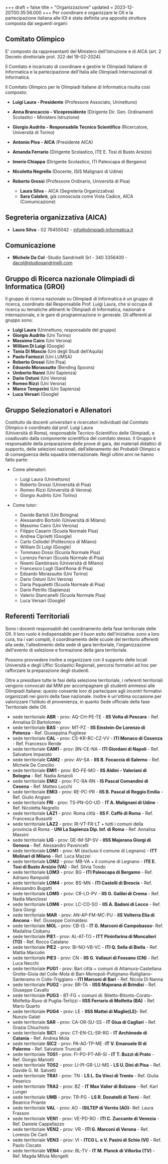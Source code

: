 +++
draft = false
title = "Organizzazione"
updated = 2023-12-20T00:35:56.000
+++
Per coordinare e organizzare le OII e la partecipazione italiana alle IOI è stata definita una apposita struttura composta dai seguenti organi:

## Comitato Olimpico

E' composto da rappresentanti del Ministero dell'Istruzione e di AICA (art. 2 Decreto direttoriale prot. 322 del 19-02-2024). 

Il Comitato è incaricato di coordinare e gestire le Olimpiadi Italiane di Informatica e la partecipazione dell'Italia alle Olimpiadi Internazionali di Informatica.

Il Comitato Olimpico per le Olimpiadi Italiane di Informatica risulta così composto:

* **Luigi Laura - Presidente** (Professore Associato, Uninettuno)
* **Anna Brancaccio - Vicepresidente** (Dirigente Dir. Gen. Ordinamenti Scolastici - Ministero Istruzione)
* **Giorgio Audrito - Responsabile Tecnico Scientifico** (Ricercatore, Università di Torino)
* **Antonio Piva - AICA** (Presidente AICA)
* **Amanda Ferrario** (Dirigente Scolastico, ITE E. Tosi di Busto Arsizio)
* **Imerio Chiappa** (Dirigente Scolastico, ITI Paleocapa di Bergamo)
* **Nicoletta Negrello** (Docente, ISIS Malignani di Udine)
* **Roberto Grossi** (Professore Ordinario, Università di Pisa)

  * **Laura Silva** - AICA (Segreteria Organizzativa)
  * **Sara Calabrò**, già conosciuta come Viola Cadice, AICA (Comunicazione)

## Segreteria organizzativa (AICA)

* **Laura Silva** - 02 76455042 - [info@olimpiadi-informatica.it](mailto:info@olimpiadi-informatica.it)

## Comunicazione

* **Michele Da Col** -Studio Sandrinelli Srl - 340 3356400 - [dacol@studiosandrinelli.com ](mailto:info@olimpiadi-informatica.it)[](mailto:info@olimpiadi-informatica.it)[](mailto:info@olimpiadi-informatica.it)

## Gruppo di Ricerca nazionale Olimpiadi di Informatica (GROI)

Il gruppo di ricerca nazionale su Olimpiadi di Informatica è un gruppo di ricerca, coordinato dal Responsabile Prof. Luigi Laura, che si occupa di ricerca su tematiche attinenti le Olimpiadi di Informatica, nazionali e internazionale, e le gare di programmazione in generale. Gli afferenti al gruppo sono:

* **Luigi Laura** (Uninettuno, responsabile del gruppo)
* **Giorgio Audrito** (Uni Torino)
* **Massimo Cairo** (Uni Verona)
* **William Di Luigi** (Google)
* **Tania Di Mascio** (Uni degli Studi dell'Aquila)
* **Paolo Fantozzi** (Uni LUMSA)
* **Roberto Grossi** (Uni Pisa)
* **Edoardo Morassutto** (Bending Spoons)
* **Umberto Nanni** (Uni Sapienza)
* **Dario Ostuni** (Uni Verona)
* **Romeo Rizzi** (Uni Verona)
* **Marco Temperini** (Uni Sapienza)
* **Luca Versari** (Google)

## Gruppo Selezionatori e Allenatori

Costituito da docenti universitari e ricercatori individuati dal Comitato Olimpico è coordinato dal prof. Luigi Laura<br/>(Università di Roma), responsabile Tecnico-Scientifico delle Olimpiadi, e coadiuvato dalla componente scientifica del comitato stesso. Il Gruppo è responsabile della preparazione delle prove di gara, dei materiali didattici di supporto, delle selezioni nazionali, dell’allenamento dei Probabili Olimpici e di conseguenza della squadra internazionale. Negli ultimi anni ne hanno fatto parte:

* Come allenatori:

  * Luigi Laura (Uninettuno)
  * Roberto Grossi (Università di Pisa)
  * Romeo Rizzi (Università di Verona)
  * Giorgio Audrito (Uni Torino)
* Come tutor:

  * Davide Bartoli (Uni Bologna)
  * Alessandro Bortolin (Università di Milano)
  * Massimo Cairo (Uni Verona)
  * Filippo Casarin (Scuola Normale Pisa)
  * Andrea Ciprietti (Google)
  * Carlo Collodel (Politecnico di Milano)
  * William Di Luigi (Google)
  * Tommaso Dossi (Scuola Normale Pisa)
  * Lorenzo Ferrari (Scuola Normale di Pisa)
  * Noemi Gambirasio (Università di Milano)
  * Francesco Lugli (Sant’Anna di Pisa)
  * Edoardo Morassutto (Uni Torino)
  * Dario Ostuni (Uni Verona)
  * Daria Psqualetti (Scuola Normale di Pisa)
  * Dario Petrillo (Sapienza)
  * Valerio Stancanelli (Scuola Normale Pisa)
  * Luca Versari (Google)

## Referenti Territoriali

Sono i docenti responsabili del coordinamento della fase territoriale delle OII. Il loro ruolo è indispensabile per il buon esito dell'iniziativa: sono a loro cura, tra i vari compiti, il coordinamento delle scuole del territorio afferenti alla sede, l'allestimento della sede di gara territoriale, l'organizzazione dell'evento di selezione e formazione della gara territoriale.

Possono provvedere inoltre a organizzare con il supporto delle locali Università e degli Uffici Scolastici Regionali, percorsi formativi ad hoc per rafforzare la preparazione degli studenti.

Oltre a presidiare tutte le fasi della selezione territoriale, i referenti territoriali vengono convocati dal MIM per accompagnare gli studenti ammessi alle Olimpiadi Italiane: questo consente loro di partecipare agli incontri formativi organizzati nei giorni della fase nazionale. Inoltre è un'ottima occasione per valorizzare l'Istituto di provenienza, in quanto Sede ufficiale della fase Territoriale delle OII.

* sede territoriale **ABR** - prov: AQ-CH-PE-TE - **IIS Volta di Pescara** - Ref. Annalisa Di Bartolomeo
* sede territoriale **BAS** - prov: MT-PZ - **IIS Einstein-De Lorenzo di Potenza** - Ref. Giuseppina Pugliese
* sede territoriale **CAL** - prov: CS-KR-RC-CZ-VV - **ITI Monaco di Cosenza** - Ref. Francesco Rende
* sede territoriale **CAM1** - prov: BN-CE-NA - **ITI Giordani di Napoli** - Ref. Salvatore Imparato
* sede territoriale **CAM2** - prov: AV-SA - **IIS B. Focaccia di Salerno** - Ref. Michele De Concilio
* sede territoriale **EMI1** - prov: BO-FE-MO - **IIS Aldini - Valeriani di Bologna** - Ref. Nadia Amaroli
* sede territoriale **EMI2** - prov: FC-RA-RN - **IS Pascal Comandini di Cesena** - Ref. Matteo Lucchi
* sede territoriale **EMI3** - prov: RE-PC-PR - **IIS B. Pascal di Reggio Emilia** - Ref. Giulio Angiani
* sede territoriale **FRI** - prov: TS-PN-GO-UD - **IT A. Malignani di Udine** - Ref. Nicoletta Negrello
* sede territoriale **LAZ1** - prov: Roma città - **IIS F. Caffè di Roma** - Ref. Francesca Bussotti
* sede territoriale **LAZ2** - prov: RI-VT-FR-LT + tutti i comuni della provincia di Roma  - **UNI La Sapienza Dip. Inf. di Roma** - Ref. Annalisa Massini
* sede territoriale **LIG** - prov: GE-IM-SP-SV - **IISS Majorana Giorgi di Genova** - Ref. Alessandro Pavoncelli
* sede territoriale **LOM1** - prov: MI (escluso il comune di Legnano) - **ITT Molinari di Milano** - Ref. Luca Mazzei
* sede territoriale **LOM2** - prov: MB-VA + il comune di Legnano - **ITE E. Tosi di Busto Arsizio (VA)** - Ref. Silvia Tondo
* sede territoriale **LOM3** - prov: BG - **ITI Paleocapa di Bergamo** - Ref. Adriano Rampoldi
* sede territoriale **LOM4** - prov: BS-MN - **ITI Castelli di Brescia** - Ref. Alessandro Bugatti
* sede territoriale **LOM5** - prov: CR-LO-PV - **IIS G. Galilei di Crema** - Ref. Nadia Manclossi
* sede territoriale **LOM6** - prov: LC-CO-SO - **IIS A. Badoni di Lecco** - Ref. Sara Giorgi
* sede territoriale **MAR** - prov: AN-AP-FM-MC-PU - **IIS Volterra Elia di Ancona** - Ref. Giuseppe Corinaldesi
* sede territoriale **MOL** - prov: CB-IS - **IT G. Marconi di Campobasso**- Ref. Madalina Ciobanu
* sede territoriale **PIE1** - prov: AL-AT-TO – **ITT Pininfarina di Moncalieri (TO)** - Ref. Rocco Catalano
* sede territoriale **PIE2** - prov: BI-NO-VB-VC - **ITI Q. Sella di Biella** - Ref. Mattia Marcolin
* sede territoriale **PIE3** - prov: CN - **IIS G. Vallauri di Fossano (CN)** - Ref. Luca Necchi
* sede territoriale **PUG1** - prov: Bari città + comuni di Altamura-Castellana Grotte-Gioia del Colle-Mola di Bari-Monopoli-Putignano-Rutigliano-Santeramo in Colle-Triggiano – **ITI Marconi di Bari** - Ref. Nicola Di Nanna
* sede territoriale **PUG2** - prov: BR-TA - **IISS Majorana di Brindisi** - Ref. Giuseppe Cavallo
* sede territoriale **PUG3** - BT-FG + comuni di: Bitetto-Bitonto-Corato-Molfetta-Ruvo di Puglia-Terlizzi – **IISS Ferraris di Molfetta (BA)** - Ref. Mario Quarto
* sede territoriale **PUG4** - prov: LE - **IISS Mattei di Maglie(LE)**- Ref. Nunzio Galati
* sede territoriale **SAR** - prov: CA-OR-SU-SS - **IT Giua di Cagliari** - Ref. Grazia Chiuchiolo
* sede territoriale **SIC1** - prov: CT-EN-CL-SR-RG - **IT Archimede di Catania** - Ref. Andrea Mola
* sede territoriale **SIC2** - prov: PA-AG-TP-ME -**IT V. Emanuele III di Palermo** - Ref. Salvatore Truncali
* sede territoriale **TOS1** - prov: FI-PO-PT-AR-SI - **IT T. Buzzi di Prato** - Ref. Giorgio Mariotti
* sede territoriale **TOS2** - prov: LI-PI-GR-LU-MS - **LS U. Dini di Pisa** - Ref. Davide G. M. Salvetti
* sede territoriale **TRA1** - prov: TN - **LS L. Da Vinci di Trento** - Ref. Giulia Peserico
* sede territoriale **TRA2** - prov: BZ - **IT Max Valier di Bolzano** - Ref. Karl Lunger
* sede territoriale **UMB** - prov: TR-PG - **LS R. Donatelli di Terni** - Ref. Beatrice Priante
* sede territoriale **VAL** - prov: AO - **ISILTEP di Verrès (AO)**- Ref. Laura Frasson
* sede territoriale **VEN1** - prov: VE-PD-RO - **ITI C. Zuccante di Venezia** - Ref. Daniele Cappellazzo
* sede territoriale **VEN2** - prov: VR - **ITI G. Marconi di Verona** - Ref. Lorenzo De Carli
* sede territoriale **VEN3** - prov: VI - **ITCG L. e V. Pasini di Schio (VI)** - Ref. Paolo Ciscato
* sede territoriale **VEN4** - prov: BL-TV - **IT M. Planck di Villorba (TV)** - Ref. Magda Milvia Mongelli
